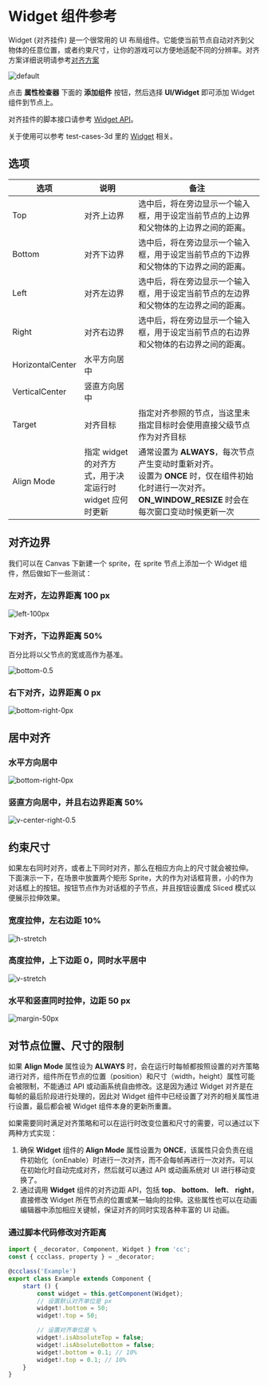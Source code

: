 # Widget 组件参考

Widget (对齐挂件) 是一个很常用的 UI 布局组件。它能使当前节点自动对齐到父物体的任意位置，或者约束尺寸，让你的游戏可以方便地适配不同的分辨率。对齐方案详细说明请参考[对齐方案](../engine/widget-align.md)

![default](widget/widget-default.png)

点击 **属性检查器** 下面的 **添加组件** 按钮，然后选择 **UI/Widget** 即可添加 Widget 组件到节点上。

对齐挂件的脚本接口请参考 [Widget API](../../../api/zh/classes/ui.widget.html)。

关于使用可以参考 test-cases-3d 里的 [Widget](https://github.com/cocos-creator/test-cases-3d/tree/master/assets/cases/ui/04.widget) 相关。

## 选项

选项     | 说明      | 备注
--      | --        | --
Top     | 对齐上边界 | 选中后，将在旁边显示一个输入框，用于设定当前节点的上边界和父物体的上边界之间的距离。
Bottom  | 对齐下边界 | 选中后，将在旁边显示一个输入框，用于设定当前节点的下边界和父物体的下边界之间的距离。
Left    | 对齐左边界 | 选中后，将在旁边显示一个输入框，用于设定当前节点的左边界和父物体的左边界之间的距离。
Right   | 对齐右边界 | 选中后，将在旁边显示一个输入框，用于设定当前节点的右边界和父物体的右边界之间的距离。
HorizontalCenter   | 水平方向居中 |
VerticalCenter     | 竖直方向居中 |
Target  | 对齐目标   | 指定对齐参照的节点，当这里未指定目标时会使用直接父级节点作为对齐目标
Align Mode | 指定 widget 的对齐方式，用于决定运行时 widget 应何时更新 | 通常设置为 **ALWAYS**，每次节点产生变动时重新对齐。<br>设置为 **ONCE** 时，仅在组件初始化时进行一次对齐。**ON_WINDOW_RESIZE** 时会在每次窗口变动时候更新一次|

## 对齐边界

我们可以在 Canvas 下新建一个 sprite，在 sprite 节点上添加一个 Widget 组件，然后做如下一些测试：

### 左对齐，左边界距离 100 px

![left-100px](widget/widget-left-100px.png)

### 下对齐，下边界距离 50%

百分比将以父节点的宽或高作为基准。

![bottom-0.5](widget/widget-bottom-0.5.png)

### 右下对齐，边界距离 0 px

![bottom-right-0px](widget/widget-bottom-right-0px.png)

## 居中对齐

### 水平方向居中

![bottom-right-0px](widget/widget-h-center.png)

### 竖直方向居中，并且右边界距离 50%

![v-center-right-0.5](widget/widget-v-center-right-0.5.png)

## 约束尺寸

如果左右同时对齐，或者上下同时对齐，那么在相应方向上的尺寸就会被拉伸。
下面演示一下，在场景中放置两个矩形 Sprite，大的作为对话框背景，小的作为对话框上的按钮。按钮节点作为对话框的子节点，并且按钮设置成 Sliced 模式以便展示拉伸效果。

### 宽度拉伸，左右边距 10%

![h-stretch](widget/widget-h-stretch.png)

### 高度拉伸，上下边距 0，同时水平居中

![v-stretch](widget/widget-v-stretch.png)

### 水平和竖直同时拉伸，边距 50 px

![margin-50px](widget/widget-margin-50px.png)

## 对节点位置、尺寸的限制

如果 **Align Mode** 属性设为 **ALWAYS** 时，会在运行时每帧都按照设置的对齐策略进行对齐，组件所在节点的位置（position）和尺寸（width，height）属性可能会被限制，不能通过 API 或动画系统自由修改。这是因为通过 Widget 对齐是在每帧的最后阶段进行处理的，因此对 Widget 组件中已经设置了对齐的相关属性进行设置，最后都会被 Widget 组件本身的更新所重置。

如果需要同时满足对齐策略和可以在运行时改变位置和尺寸的需要，可以通过以下两种方式实现：

1. 确保 **Widget** 组件的 **Align Mode** 属性设置为 **ONCE**，该属性只会负责在组件初始化（onEnable）时进行一次对齐，而不会每帧再进行一次对齐。可以在初始化时自动完成对齐，然后就可以通过 API 或动画系统对 UI 进行移动变换了。
2. 通过调用 **Widget** 组件的对齐边距 API，包括 **top**、 **bottom**、 **left**、 **right**，直接修改 Widget 所在节点的位置或某一轴向的拉伸。这些属性也可以在动画编辑器中添加相应关键帧，保证对齐的同时实现各种丰富的 UI 动画。

### 通过脚本代码修改对齐距离

```ts
import { _decorator, Component, Widget } from 'cc';
const { ccclass, property } = _decorator;

@ccclass('Example')
export class Example extends Component {
    start () {
        const widget = this.getComponent(Widget);
        // 设置默认对齐单位是 px
        widget!.bottom = 50;
        widget!.top = 50;

        // 设置对齐单位是 %
        widget!.isAbsoluteTop = false;
        widget!.isAbsoluteBottom = false;
        widget!.bottom = 0.1; // 10%
        widget!.top = 0.1; // 10%
    }
}
```
